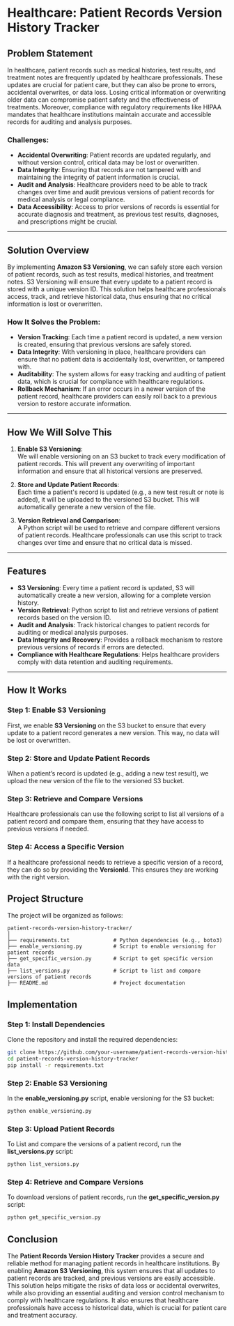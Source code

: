 # **Healthcare: Patient Records Version History Tracker**

## **Problem Statement**

In healthcare, patient records such as medical histories, test results, and treatment notes are frequently updated by healthcare professionals. These updates are crucial for patient care, but they can also be prone to errors, accidental overwrites, or data loss. Losing critical information or overwriting older data can compromise patient safety and the effectiveness of treatments. Moreover, compliance with regulatory requirements like HIPAA mandates that healthcare institutions maintain accurate and accessible records for auditing and analysis purposes.

### **Challenges**:
- **Accidental Overwriting**: Patient records are updated regularly, and without version control, critical data may be lost or overwritten.
- **Data Integrity**: Ensuring that records are not tampered with and maintaining the integrity of patient information is crucial.
- **Audit and Analysis**: Healthcare providers need to be able to track changes over time and audit previous versions of patient records for medical analysis or legal compliance.
- **Data Accessibility**: Access to prior versions of records is essential for accurate diagnosis and treatment, as previous test results, diagnoses, and prescriptions might be crucial.

---

## **Solution Overview**

By implementing **Amazon S3 Versioning**, we can safely store each version of patient records, such as test results, medical histories, and treatment notes. S3 Versioning will ensure that every update to a patient record is stored with a unique version ID. This solution helps healthcare professionals access, track, and retrieve historical data, thus ensuring that no critical information is lost or overwritten.

### **How It Solves the Problem**:
- **Version Tracking**: Each time a patient record is updated, a new version is created, ensuring that previous versions are safely stored.
- **Data Integrity**: With versioning in place, healthcare providers can ensure that no patient data is accidentally lost, overwritten, or tampered with.
- **Auditability**: The system allows for easy tracking and auditing of patient data, which is crucial for compliance with healthcare regulations.
- **Rollback Mechanism**: If an error occurs in a newer version of the patient record, healthcare providers can easily roll back to a previous version to restore accurate information.

---

## **How We Will Solve This**

1. **Enable S3 Versioning**:  
   We will enable versioning on an S3 bucket to track every modification of patient records. This will prevent any overwriting of important information and ensure that all historical versions are preserved.

2. **Store and Update Patient Records**:  
   Each time a patient's record is updated (e.g., a new test result or note is added), it will be uploaded to the versioned S3 bucket. This will automatically generate a new version of the file.

3. **Version Retrieval and Comparison**:  
   A Python script will be used to retrieve and compare different versions of patient records. Healthcare professionals can use this script to track changes over time and ensure that no critical data is missed.

---

## **Features**

- **S3 Versioning**: Every time a patient record is updated, S3 will automatically create a new version, allowing for a complete version history.
- **Version Retrieval**: Python script to list and retrieve versions of patient records based on the version ID.
- **Audit and Analysis**: Track historical changes to patient records for auditing or medical analysis purposes.
- **Data Integrity and Recovery**: Provides a rollback mechanism to restore previous versions of records if errors are detected.
- **Compliance with Healthcare Regulations**: Helps healthcare providers comply with data retention and auditing requirements.

---

## **How It Works**

### **Step 1: Enable S3 Versioning**

First, we enable **S3 Versioning** on the S3 bucket to ensure that every update to a patient record generates a new version. This way, no data will be lost or overwritten.


### **Step 2: Store and Update Patient Records**

When a patient’s record is updated (e.g., adding a new test result), we upload the new version of the file to the versioned S3 bucket.


### **Step 3: Retrieve and Compare Versions**

Healthcare professionals can use the following script to list all versions of a patient record and compare them, ensuring that they have access to previous versions if needed.

### **Step 4: Access a Specific Version**

If a healthcare professional needs to retrieve a specific version of a record, they can do so by providing the **VersionId**. This ensures they are working with the right version.



## **Project Structure**

The project will be organized as follows:

```
patient-records-version-history-tracker/
│
├── requirements.txt              # Python dependencies (e.g., boto3)
├── enable_versioning.py          # Script to enable versioning for patient records
├── get_specific_version.py       # Script to get specific version data
├── list_versions.py              # Script to list and compare versions of patient records
├── README.md                     # Project documentation
```



## **Implementation**

### **Step 1: Install Dependencies**

Clone the repository and install the required dependencies:

```bash
git clone https://github.com/your-username/patient-records-version-history-tracker.git
cd patient-records-version-history-tracker
pip install -r requirements.txt
```

### **Step 2: Enable S3 Versioning**

In the **enable_versioning.py** script, enable versioning for the S3 bucket:

```bash
python enable_versioning.py 
```

### **Step 3: Upload Patient Records**

To List and compare the versions of a patient record, run the **list_versions.py** script:

```bash
python list_versions.py
```

### **Step 4: Retrieve and Compare Versions**

To download versions of patient records, run the **get_specific_version.py** script:

```bash
python get_specific_version.py
```


## **Conclusion**

The **Patient Records Version History Tracker** provides a secure and reliable method for managing patient records in healthcare institutions. By enabling **Amazon S3 Versioning**, this system ensures that all updates to patient records are tracked, and previous versions are easily accessible. This solution helps mitigate the risks of data loss or accidental overwrites, while also providing an essential auditing and version control mechanism to comply with healthcare regulations. It also ensures that healthcare professionals have access to historical data, which is crucial for patient care and treatment accuracy.
